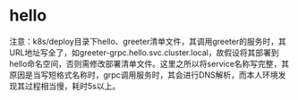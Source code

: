 # hello

  注意：k8s/deploy目录下hello、greeter清单文件，其调用greeter的服务时，其URL地址写全了，如greeter-grpc.hello.svc.cluster.local，故假设将其部署到hello命名空间，否则需修改部署清单文件。这里之所以将service名称写完整，其原因是当写短格式名称时，grpc调用服务时，其会进行DNS解析，而本人环境发现其过程相当慢，耗时5s以上。
